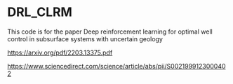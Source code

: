 # DRL_CLRM
This code is for the paper Deep reinforcement learning for optimal well control in subsurface systems with uncertain geology

https://arxiv.org/pdf/2203.13375.pdf

https://www.sciencedirect.com/science/article/abs/pii/S0021999123000402
